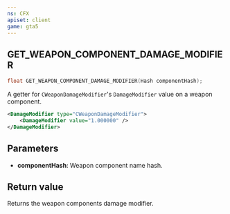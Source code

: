 ```yaml
---
ns: CFX
apiset: client
game: gta5
---
```

## GET_WEAPON_COMPONENT_DAMAGE_MODIFIER

```c
float GET_WEAPON_COMPONENT_DAMAGE_MODIFIER(Hash componentHash);
```

A getter for `CWeaponDamageModifier`'s `DamageModifier` value on a weapon component.

```xml
<DamageModifier type="CWeaponDamageModifier">
    <DamageModifier value="1.000000" />
</DamageModifier>
```

## Parameters
* **componentHash**: Weapon component name hash.

## Return value
Returns the weapon components damage modifier.
